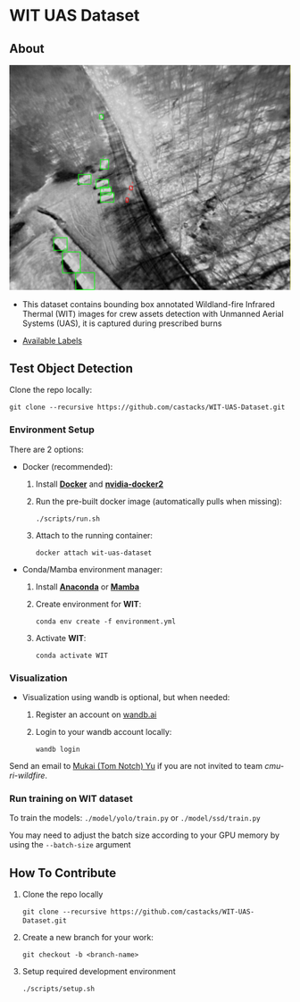 # WIT UAS Dataset

## About

![about](./figures/about.png)

- This dataset contains bounding box annotated Wildland-fire Infrared Thermal (WIT) images for crew assets detection with Unmanned Aerial Systems (UAS), it is captured during prescribed burns

- [Available Labels](./dataset.classes)

## Test Object Detection

Clone the repo locally:

```Shell
git clone --recursive https://github.com/castacks/WIT-UAS-Dataset.git
```

### Environment Setup

There are 2 options:

- Docker (recommended):

  1. Install [**Docker**](https://docs.docker.com/get-docker/) and [**nvidia-docker2**](https://docs.nvidia.com/datacenter/cloud-native/container-toolkit/install-guide.html#docker)

  1. Run the pre-built docker image (automatically pulls when missing):

     ```Shell
     ./scripts/run.sh
     ```

  1. Attach to the running container:

     ```Shell
     docker attach wit-uas-dataset
     ```

- Conda/Mamba environment manager:

  1. Install [**Anaconda**](https://docs.anaconda.com/anaconda/install/index.html) or [**Mamba**](https://mamba.readthedocs.io/en/latest/installation.html)

  1. Create environment for **WIT**:

     ```Shell
     conda env create -f environment.yml
     ```

  1. Activate **WIT**:

     ```Shell
     conda activate WIT
     ```

### Visualization

- Visualization using wandb is optional, but when needed:

  1. Register an account on [wandb.ai](https://wandb.ai/site)

  1. Login to your wandb account locally:

     ```Shell
     wandb login
     ```

Send an email to [Mukai (Tom Notch) Yu](mailto:mukaiy@andrew.cmu.edu) if you are not invited to team *cmu-ri-wildfire*.

### Run training on WIT dataset

To train the models: `./model/yolo/train.py` or `./model/ssd/train.py`

You may need to adjust the batch size according to your GPU memory by using the `--batch-size` argument

## How To Contribute

1. Clone the repo locally

   ```Shell
   git clone --recursive https://github.com/castacks/WIT-UAS-Dataset.git
   ```

1. Create a new branch for your work:

   ```Shell
   git checkout -b <branch-name>
   ```

1. Setup required development environment

   ```Shell
   ./scripts/setup.sh
   ```
